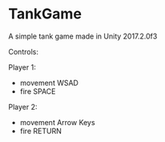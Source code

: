 # TankGame
A simple tank game made in Unity 2017.2.0f3

Controls:

Player 1:
- movement WSAD
- fire SPACE

Player 2:
- movement Arrow Keys
- fire RETURN
